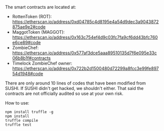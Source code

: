 The smart contracts are located at:

- RottenToken (ROT): https://etherscan.io/address/0xd04785c4d8195e4a54d9dec3a9043872875ae9e2#code
- MaggotToken (MAGGOT): https://etherscan.io/address/0x163c754ef4d9c03fc7fa9cf6dd43bfc760e6ce89#code
- ZombieChef: https://etherscan.io/address/0x577af3dce5aaa89510135d7f6e095e33c06b8b1f#contracts
- Timelock ZombieChef owner: https://etherscan.io/address/0x722b2d1500480d72299a8fcc3e99fe89754d1948#code

There are only around 10 lines of codes that have been modified from SUSHI. If SUSHI didn't get hacked, we shouldn't either. That said the contracts are not officially audited so use at your own risk.

How to use:

```
npm install truffle -g
npm install
truffle compile
truffle test
```
